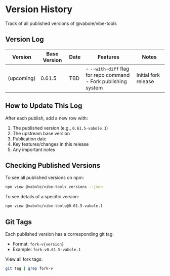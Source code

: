 # Version History

Track of all published versions of @vabole/vibe-tools

## Version Log

| Version | Base Version | Date | Features | Notes |
|---------|--------------|------|----------|-------|
| (upcoming) | 0.61.5 | TBD | - `--with-diff` flag for repo command<br>- Fork publishing system | Initial fork release |

## How to Update This Log

After each publish, add a new row with:
1. The published version (e.g., `0.61.5-vabole.1`)
2. The upstream base version
3. Publication date
4. Key features/changes in this release
5. Any important notes

## Checking Published Versions

To see all published versions on npm:
```bash
npm view @vabole/vibe-tools versions --json
```

To see details of a specific version:
```bash
npm view @vabole/vibe-tools@0.61.5-vabole.1
```

## Git Tags

Each published version has a corresponding git tag:
- Format: `fork-v{version}`
- Example: `fork-v0.61.5-vabole.1`

View all fork tags:
```bash
git tag | grep fork-v
```
